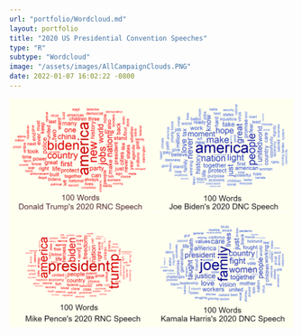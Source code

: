 ```yaml
---
url: "portfolio/Wordcloud.md"
layout: portfolio
title: "2020 US Presidential Convention Speeches"
type: "R"
subtype: "Wordcloud"
image: "/assets/images/AllCampaignClouds.PNG"
date: 2022-01-07 16:02:22 -0800
---
```



![Political Wordclouds: 2020 US Presidential Election Speeches](\assets\images\AllCampaignClouds.png "Political Wordclouds: 2020 US Presidential Election Speeches")

